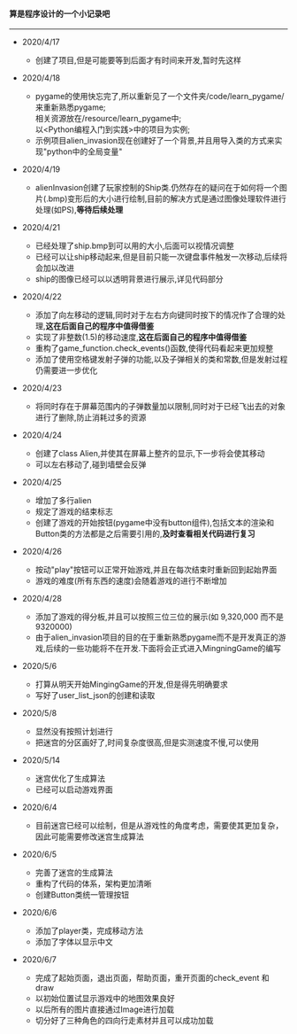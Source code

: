 #### 算是程序设计的一个小记录吧
----
- 2020/4/17
    - 创建了项目,但是可能要等到后面才有时间来开发,暂时先这样
- 2020/4/18
    - pygame的使用快忘完了,所以重新见了一个文件夹/code/learn_pygame/来重新熟悉pygame;   
        相关资源放在/resource/learn_pygame中;   
        以<Python编程入门到实践>中的项目为实例;   
    - 示例项目alien_invasion现在创建好了一个背景,并且用导入类的方式来实现"python中的全局变量"  
- 2020/4/19
    - alienInvasion创建了玩家控制的Ship类.仍然存在的疑问在于如何将一个图片(.bmp)变形后的大小进行绘制,目前的解决方式是通过图像处理软件进行处理(如PS),**等待后续处理**
- 2020/4/21
    - 已经处理了ship.bmp到可以用的大小,后面可以视情况调整
    - 已经可以让ship移动起来,但是目前只能一次键盘事件触发一次移动,后续将会加以改进
    - ship的图像已经可以以透明背景进行展示,详见代码部分
- 2020/4/22
    - 添加了向左移动的逻辑,同时对于左右方向键同时按下的情况作了合理的处理,**这在后面自己的程序中值得借鉴**
    - 实现了非整数(1.5)的移动速度,**这在后面自己的程序中值得借鉴**
    - 重构了game_function.check_events()函数,使得代码看起来更加规整
    - 添加了使用空格键发射子弹的功能,以及子弹相关的类和常数,但是发射过程仍需要进一步优化
- 2020/4/23
    - 将同时存在于屏幕范围内的子弹数量加以限制,同时对于已经飞出去的对象进行了删除,防止消耗过多的资源
- 2020/4/24
    - 创建了class Alien,并使其在屏幕上整齐的显示,下一步将会使其移动
    - 可以左右移动了,碰到墙壁会反弹
- 2020/4/25
    - 增加了多行alien
    - 规定了游戏的结束标志
    - 创建了游戏的开始按钮(pygame中没有button组件),包括文本的渲染和Button类的方法都是之后需要引用的,**及时查看相关代码进行复习**
- 2020/4/26
    - 按动"play"按钮可以正常开始游戏,并且在每次结束时重新回到起始界面
    - 游戏的难度(所有东西的速度)会随着游戏的进行不断增加
- 2020/4/28
    - 添加了游戏的得分板,并且可以按照三位三位的展示(如 9,320,000 而不是 9320000)
    - 由于alien_invasion项目的目的在于重新熟悉pygame而不是开发真正的游戏,后续的一些功能将不在开发.下面将会正式进入MingningGame的编写

- 2020/5/6
    - 打算从明天开始MingingGame的开发,但是得先明确要求
    - 写好了user_list_json的创建和读取
- 2020/5/8
    - 显然没有按照计划进行
    - 把迷宫的分区画好了,时间复杂度很高,但是实测速度不慢,可以使用
- 2020/5/14
    - 迷宫优化了生成算法
    - 已经可以启动游戏界面
- 2020/6/4
    - 目前迷宫已经可以绘制，但是从游戏性的角度考虑，需要使其更加复杂，因此可能需要修改迷宫生成算法
- 2020/6/5
    - 完善了迷宫的生成算法
    - 重构了代码的体系，架构更加清晰
    - 创建Button类统一管理按钮
- 2020/6/6
    - 添加了player类，完成移动方法
    - 添加了字体以显示中文
- 2020/6/7
    - 完成了起始页面，退出页面，帮助页面，重开页面的check_event 和 draw
    - 以初始位置试显示游戏中的地图效果良好
    - 以后所有的图片直接通过Image进行加载
    - 切分好了三种角色的四向行走素材并且可以成功加载